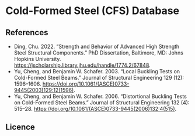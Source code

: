 # Cold-Formed Steel (CFS) Database

## References

- Ding, Chu. 2022. “Strength and Behavior of Advanced High Strength Steel Structural Components.” PhD Dissertation, Baltimore, MD: Johns Hopkins University. https://jscholarship.library.jhu.edu/handle/1774.2/67848.
- Yu, Cheng, and Benjamin W. Schafer. 2003. “Local Buckling Tests on Cold-Formed Steel Beams.” Journal of Structural Engineering 129 (12): 1596–1606. https://doi.org/10.1061/(ASCE)0733-9445(2003)129:12(1596).
- Yu, Cheng, and Benjamin W. Schafer. 2006. “Distortional Buckling Tests on Cold-Formed Steel Beams.” Journal of Structural Engineering 132 (4): 515–28. https://doi.org/10.1061/(ASCE)0733-9445(2006)132:4(515).

## Licence
